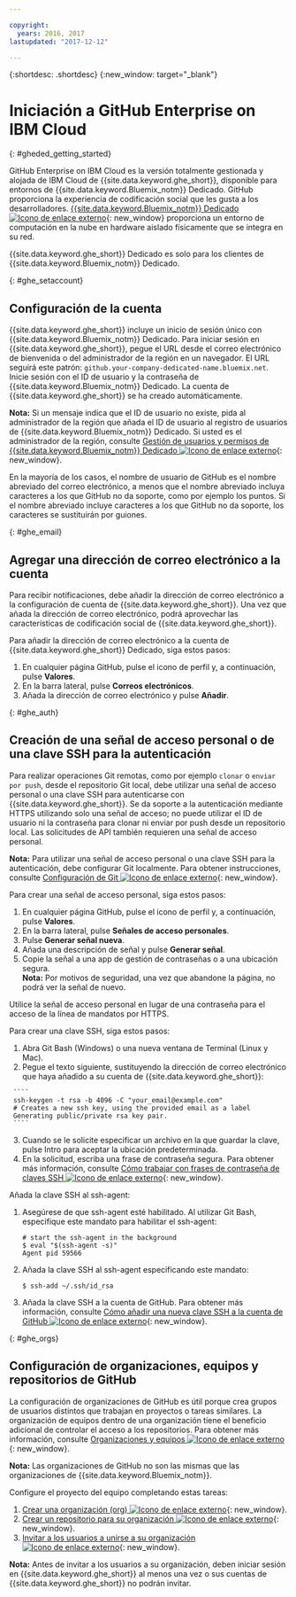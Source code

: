 ```yaml
---

copyright:
  years: 2016, 2017
lastupdated: "2017-12-12"

---
```


{:shortdesc: .shortdesc}
{:new_window: target="_blank"}

# Iniciación a GitHub Enterprise on IBM Cloud
{: #gheded_getting_started}

GitHub Enterprise on IBM Cloud es la versión totalmente gestionada y alojada de IBM Cloud de {{site.data.keyword.ghe_short}}, disponible para entornos de {{site.data.keyword.Bluemix_notm}} Dedicado. GitHub proporciona la experiencia de codificación social que les gusta a los desarrolladores. [{{site.data.keyword.Bluemix_notm}} Dedicado ![Icono de enlace externo](../../icons/launch-glyph.svg "Icono de enlace externo")](/docs/dedicated/index.html#dedicated){: new_window} proporciona un entorno de computación en la nube en hardware aislado físicamente que se integra en su red.

{{site.data.keyword.ghe_short}} Dedicado es solo para los clientes de {{site.data.keyword.Bluemix_notm}} Dedicado.

{: #ghe_setaccount}
## Configuración de la cuenta

{{site.data.keyword.ghe_short}} incluye un inicio de sesión único con {{site.data.keyword.Bluemix_notm}} Dedicado. Para iniciar sesión en {{site.data.keyword.ghe_short}}, pegue el URL desde el correo electrónico de bienvenida o del administrador de la región en un navegador. El URL seguirá este patrón: `github.your-company-dedicated-name.bluemix.net`. Inicie sesión con el ID de usuario y la contraseña de {{site.data.keyword.Bluemix_notm}} Dedicado. La cuenta de {{site.data.keyword.ghe_short}} se ha creado automáticamente.

**Nota:** Si un mensaje indica que el ID de usuario no existe, pida al administrador de la región que añada el ID de usuario al registro de usuarios de {{site.data.keyword.Bluemix_notm}} Dedicado. Si usted es el administrador de la región, consulte [Gestión de usuarios y permisos de {{site.data.keyword.Bluemix_notm}} Dedicado ![Icono de enlace externo](../../icons/launch-glyph.svg "Icono de enlace externo")](/docs/admin/index.html#oc_useradmin){: new_window}.

En la mayoría de los casos, el nombre de usuario de GitHub es el nombre abreviado del correo electrónico, a menos que el nombre abreviado incluya caracteres a los que GitHub no da soporte, como por ejemplo los puntos. Si el nombre abreviado incluye caracteres a los que GitHub no da soporte, los caracteres se sustituirán por guiones.     

{: #ghe_email}
## Agregar una dirección de correo electrónico a la cuenta

Para recibir notificaciones, debe añadir la dirección de correo electrónico a la configuración de cuenta de {{site.data.keyword.ghe_short}}. Una vez que añada la dirección de correo electrónico, podrá aprovechar las características de codificación social de {{site.data.keyword.ghe_short}}.    

Para añadir la dirección de correo electrónico a la cuenta de {{site.data.keyword.ghe_short}} Dedicado, siga estos pasos:    
1. En cualquier página GitHub, pulse el icono de perfil y, a continuación, pulse **Valores**.    
2. En la barra lateral, pulse **Correos electrónicos**.    
3. Añada la dirección de correo electrónico y pulse **Añadir**.        

{: #ghe_auth}
## Creación de una señal de acceso personal o de una clave SSH para la autenticación

Para realizar operaciones Git remotas, como por ejemplo `clonar` o `enviar por push`, desde el repositorio Git local, debe utilizar una señal de acceso personal o una clave SSH para autenticarse con {{site.data.keyword.ghe_short}}. Se da soporte a la autenticación mediante HTTPS utilizando solo una señal de acceso; no puede utilizar el ID de usuario ni la contraseña para clonar ni enviar por push desde un repositorio local. Las solicitudes de API también requieren una señal de acceso personal.

**Nota:** Para utilizar una señal de acceso personal o una clave SSH para la autenticación, debe configurar Git localmente. Para obtener instrucciones, consulte [Configuración de Git ![Icono de enlace externo](../../icons/launch-glyph.svg "Icono de enlace externo")](https://help.github.com/enterprise/user/articles/set-up-git/){: new_window}.    

Para crear una señal de acceso personal, siga estos pasos:    
   1. En cualquier página GitHub, pulse el icono de perfil y, a continuación, pulse **Valores**.    
   2. En la barra lateral, pulse **Señales de acceso personales**.   
   3. Pulse **Generar señal nueva**.
   4. Añada una descripción de señal y pulse **Generar señal**.
   5. Copie la señal a una app de gestión de contraseñas o a una ubicación segura.    
     **Nota:** Por motivos de seguridad, una vez que abandone la página, no podrá ver la señal de nuevo.    

Utilice la señal de acceso personal en lugar de una contraseña para el acceso de la línea de mandatos por HTTPS.


Para crear una clave SSH, siga estos pasos:
   1. Abra Git Bash (Windows) o una nueva ventana de Terminal (Linux y Mac).    
   2. Pegue el texto siguiente, sustituyendo la dirección de correo electrónico que haya añadido a su cuenta de {{site.data.keyword.ghe_short}}:

     ````
     ssh-keygen -t rsa -b 4096 -C "your_email@example.com"
     # Creates a new ssh key, using the provided email as a label
     Generating public/private rsa key pair.
     ````

   3. Cuando se le solicite especificar un archivo en la que guardar la clave, pulse Intro para aceptar la ubicación predeterminada.
   4. En la solicitud, escriba una frase de contraseña segura. Para obtener más información, consulte [Cómo trabajar con frases de contraseña de claves SSH ![Icono de enlace externo](../../icons/launch-glyph.svg "Icono de enlace externo")](https://help.github.com/enterprise/user/articles/working-with-ssh-key-passphrases/){: new_window}.   

Añada la clave SSH al ssh-agent:    
   1. Asegúrese de que ssh-agent esté habilitado. Al utilizar Git Bash, especifique este mandato para habilitar el ssh-agent:
      ````
      # start the ssh-agent in the background
      $ eval "$(ssh-agent -s)"
      Agent pid 59566
      ````    

   2. Añada la clave SSH al ssh-agent especificando este mandato:    
      ````
      $ ssh-add ~/.ssh/id_rsa
      ````    
   3. Añada la clave SSH a la cuenta de GitHub. Para obtener más información, consulte [Cómo añadir una nueva clave SSH a la cuenta de GitHub ![Icono de enlace externo](../../icons/launch-glyph.svg "Icono de enlace externo")](https://help.github.com/enterprise/user/articles/adding-a-new-ssh-key-to-your-github-account/){: new_window}.    


{: #ghe_orgs}
## Configuración de organizaciones, equipos y repositorios de GitHub    

La configuración de organizaciones de GitHub es útil porque crea grupos de usuarios distintos que trabajan en proyectos o tareas similares. La organización de equipos dentro de una organización tiene el beneficio adicional de controlar el acceso a los repositorios. Para obtener más información, consulte [Organizaciones y equipos ![Icono de enlace externo](../../icons/launch-glyph.svg "Icono de enlace externo")](https://help.github.com/enterprise/admin/guides/user-management/organizations-and-teams/){: new_window}.

**Nota:** Las organizaciones de GitHub no son las mismas que las organizaciones de {{site.data.keyword.Bluemix_notm}}.

Configure el proyecto del equipo completando estas tareas:

   1. [Crear una organización (org) ![Icono de enlace externo](../../icons/launch-glyph.svg "Icono de enlace externo")](https://help.github.com/enterprise/user/articles/creating-a-new-organization-account/){: new_window}.
   2. [Crear un repositorio para su organización ![Icono de enlace externo](../../icons/launch-glyph.svg "Icono de enlace externo")](https://help.github.com/enterprise/user/articles/create-a-repo/){: new_window}.
   3. [Invitar a los usuarios a unirse a su organización ![Icono de enlace externo](../../icons/launch-glyph.svg "Icono de enlace externo")](https://help.github.com/articles/inviting-users-to-join-your-organization/){: new_window}.

  **Nota:** Antes de invitar a los usuarios a su organización, deben iniciar sesión en {{site.data.keyword.ghe_short}} al menos una vez o sus cuentas de {{site.data.keyword.ghe_short}} no podrán invitar.

<!-- ### Getting support
To get answers now, submit questions to [Stack Overflow ![External link icon](../../icons/launch-glyph.svg "External link icon")](http://stackoverflow.com/questions/ask?tags=ibm-bluemix_github-enterprise){: new_window}.

For more support, use these resources:    
   1. Complete the form at 
   [IBM Cloud Support Portal![External link icon](../../icons/launch-glyph.svg "External link icon")](https://ibm.biz/bluemixsupport) 
   2. Submit a new ticket through the 
   [Client Success Portal![External link icon](../../icons/launch-glyph.svg "External link icon")](
   https://support.ibmcloud.com/ics/support/mylogin.asp?login=bluemix). -->
